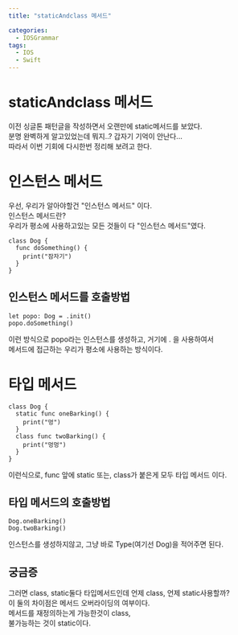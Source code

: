 ```yaml
---
title: "staticAndclass 메서드"

categories:
  - IOSGrammar
tags:
  - IOS
  - Swift
---
```


# staticAndclass 메서드
이전 싱글톤 패턴글을 작성하면서 오랜만에 static메서드를 보았다.  
분명 완벽하게 알고있었는데 뭐지..? 갑자기 기억이 안난다...  
따라서 이번 기회에 다시한번 정리해 보려고 한다.  

# 인스턴스 메서드
우선, 우리가 알아야할건 "인스턴스 메서드" 이다.  
인스턴스 메서드란?  
우리가 평소에 사용하고있는 모든 것들이 다 "인스턴스 메서드"였다.  
~~~
class Dog {
  func doSomething() {
    print("잠자기")
  }
}
~~~
## 인스턴스 메서드를 호출방법
~~~
let popo: Dog = .init()
popo.doSomething()
~~~
이런 방식으로 popo라는 인스턴스를 생성하고, 거기에 . 을 사용하여서   
메서드에 접근하는 우리가 평소에 사용하는 방식이다.  

# 타입 메서드  
~~~
class Dog {
  static func oneBarking() {
    print("멍")
  }
  class func twoBarking() {
    print("멍멍")
  }
}
~~~
이런식으로, func 앞에 static 또는, class가 붙은게 모두 타입 메서드 이다.  

## 타입 메서드의 호출방법
~~~
Dog.oneBarking()
Dog.twoBarking()
~~~
인스턴스를 생성하지않고, 그냥 바로 Type(여기선 Dog)을 적어주면 된다.  

## 궁금증
그러면 class, static둘다 타입메서드인데 언제 class, 언제 static사용할까?  
이 둘의 차이점은 메서드 오버라이딩의 여부이다.  
메서드를 재정의하는게 가능한것이 class,  
불가능하는 것이 static이다.  
